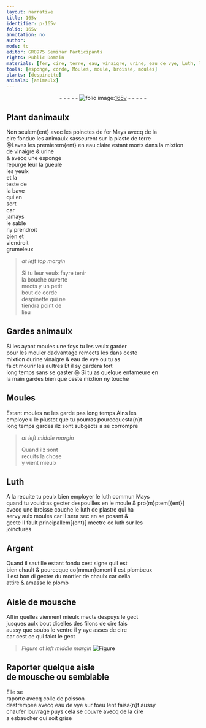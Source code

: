 ```yaml
---
layout: narrative
title: 165v
identifier: p-165v
folio: 165v
annotation: no
author:
mode: tc
editor: GR8975 Seminar Participants
rights: Public Domain
materials: [fer, cire, terre, eau, vinaigre, urine, eau de vye, Luth, luth, plastre, Argent, mortier, chaulx, plomb, colle de poisson]
tools: [esponge, corde, Moules, moule, broisse, moules]
plants: [despinette]
animals: [animaulx]
---
```


<div class="folio" align="center">- - - - - <a href="http://gallica.bnf.fr/ark:/12148/btv1b10500001g/f336.image" target="_blank"><img src="https://cu-mkp.github.io/2017-workshop-edition/assets/photo-icon.png" alt="folio image: " style="display:inline-block; margin-bottom:-3px;"/>165v</a> - - - - - </div>  
  

## Plant d<span class="al">animaulx</span>

 
Non seulem{ent} avec les poinctes de <span class="m">fer</span> Mays avecq de la<br/> <span class="m">cire</span> fondue les <span class="al">animaulx</span> sasseurent sur la plaste de <span class="m">terre</span><br/> @Laves les premierem{ent} en <span class="m">eau</span> claire estant morts dans la mixtion<br/> de <span class="m">vinaigre</span> & <span class="m">urine</span><br/> & avecq une <span class="tl">esponge</span><br/> repurge leur la gueule<br/> les yeulx<br/> et la<br/> teste de<br/> la bave<br/> qui en<br/> sort<br/> car<br/> jamays<br/> le sable<br/> ny prendroit<br/> bien et<br/> viendroit<br/> grumeleux
 
> *at left top margin*
> 
> 
>   Si tu leur veulx fayre tenir<br/> la bouche ouverte<br/> mects y un petit<br/> bout de <span class="tl">corde</span><br/> <span class="pa">despinette</span> qui ne<br/> tiendra point de<br/> lieu
 
 
  

## Gardes <span class="al">animaulx</span>

 
Si les ayant moules une foys tu les veulx garder<br/> pour les mouler dadvantage remects les dans ceste<br/> mixtion d<span class="m">urine</span> <span class="m">vinaigre</span> & <span class="m">eau de vye</span> ou tu as<br/> faict mourir les aultres Et il sy gardera fort<br/> long temps sans se gaster @ Si tu as quelque entameure en<br/> la main gardes bien que ceste mixtion ny touche
 
 
  

## <span class="tl">Moules</span>

 
Estant moules ne les garde pas long temps Ains les<br/> employe <span class="del">u</span> le plustot que tu pourras pourcequesta{n}t<br/> long temps gardes ilz sont subgects a se corrompre
 
> *at left middle margin*
> 
> 
>   Quand ilz sont<br/> recuits la chose<br/> y vient mieulx
 
 
  

## <span class="m">Luth</span>

 
A la recuite tu peulx bien employer le <span class="m">luth</span> commun Mays<br/> quand tu vouldras gecter despouilles en le <span class="tl">moule</span> & pro{m}ptem[{ent}]<br/> avecq une <span class="tl">broisse</span> couche le <span class="m">luth</span> de <span class="m">plastre</span> qui ha<br/> servy aulx <span class="tl">moules</span> car il sera sec en se posant &<br/> gecte Il fault principallem[{ent}] mectre ce <span class="m">luth</span> sur les<br/> joinctures
 
 
  

## <span class="m">Argent</span>

 
Quand il sautille estant fondu cest signe quil est<br/> bien chault & pourceque co{mmun}ement il est plombeux<br/> il est bon di gecter du <span class="m">mortier</span> de <span class="m">chaulx</span> car cella<br/> attire & amasse le <span class="m">plomb</span>
 
 
  

## Aisle de mousche

 
Affin quelles viennent mieulx mects despuys le gect<br/> jusques aulx bout dicelles des filons de <span class="m">cire</span> fais<br/> aussy que soubs le ventre il y aye asses de <span class="m">cire</span><br/> car cest ce qui faict le gect
 
> *Figure*
> *at left middle margin*
> <a href="https://drive.google.com/open?id=0B9-oNrvWdlO5UmhqY1RkWFRhYzg" target="_blank"><img src="https://cu-mkp.github.io/GR8975-edition/assets/photo-icon.png" alt="Figure" style="display:inline-block; margin-bottom:-3px;"/></a>
 
 
  

## Raporter quelque aisle<br/> de mousche ou semblable

 
Elle se<br/> raporte avecq <span class="m">colle de poisson</span><br/> destrempee avecq <span class="m">eau de vye</span> sur foeu lent faisa{n}t aussy<br/> chaufer louvrage puys cela se couvre avecq de la <span class="m">cire</span><br/> a esbaucher qui soit grise
 
